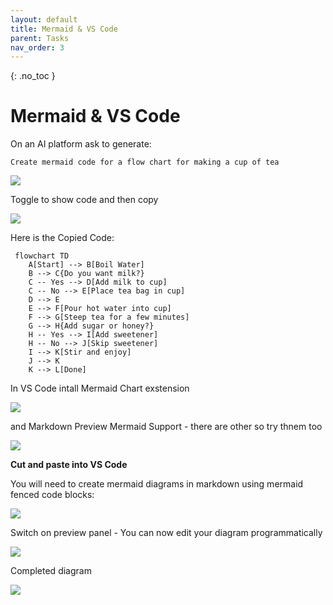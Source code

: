```yaml
---
layout: default
title: Mermaid & VS Code
parent: Tasks
nav_order: 3
---
```


{: .no_toc }

# Mermaid & VS Code 

On an AI platform ask to generate:

```
Create mermaid code for a flow chart for making a cup of tea
```

![](../img/mermaid_imgs_2025/mermaid_2025_1.png)

Toggle to show code and then copy 

![](../img/mermaid_imgs_2025/mermaid_2025_2.png)

Here is the Copied Code:

```
 flowchart TD
    A[Start] --> B[Boil Water]
    B --> C{Do you want milk?}
    C -- Yes --> D[Add milk to cup]
    C -- No --> E[Place tea bag in cup]
    D --> E
    E --> F[Pour hot water into cup]
    F --> G[Steep tea for a few minutes]
    G --> H{Add sugar or honey?}
    H -- Yes --> I[Add sweetener]
    H -- No --> J[Skip sweetener]
    I --> K[Stir and enjoy]
    J --> K
    K --> L[Done] 

```


In VS Code intall Mermaid Chart exstension

![](../img/mermaid_imgs_2025/mermaid_2025_4.png)

and Markdown Preview Mermaid Support - there are other so try thnem too

![](../img/mermaid_imgs_2025/mermaid_2025_5.png)

**Cut and paste into VS Code**

You will need to create mermaid diagrams in markdown using mermaid fenced code blocks:


![](../img/mermaid_imgs_2025/mermaid_2025_6.png)

Switch on preview panel - You can now edit your diagram programmatically

![](../img/mermaid_imgs_2025/mermaid_2025_3.png)

Completed diagram

![](../img/mermaid_imgs_2025/final_dia_mer.png)
